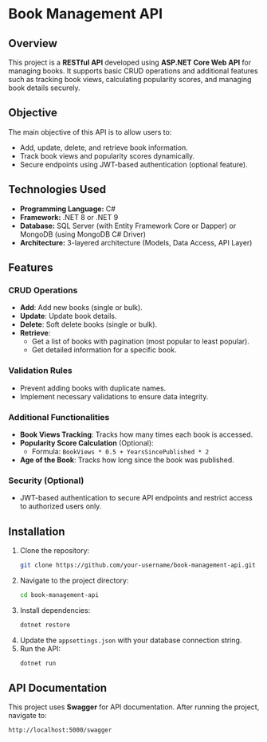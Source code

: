 # Book Management API

## Overview
This project is a **RESTful API** developed using **ASP.NET Core Web API** for managing books. It supports basic CRUD operations and additional features such as tracking book views, calculating popularity scores, and managing book details securely.

## Objective
The main objective of this API is to allow users to:
- Add, update, delete, and retrieve book information.
- Track book views and popularity scores dynamically.
- Secure endpoints using JWT-based authentication (optional feature).

## Technologies Used
- **Programming Language:** C#
- **Framework:** .NET 8 or .NET 9
- **Database:** SQL Server (with Entity Framework Core or Dapper) or MongoDB (using MongoDB C# Driver)
- **Architecture:** 3-layered architecture (Models, Data Access, API Layer)

## Features
### CRUD Operations
- **Add**: Add new books (single or bulk).
- **Update**: Update book details.
- **Delete**: Soft delete books (single or bulk).
- **Retrieve**:
  - Get a list of books with pagination (most popular to least popular).
  - Get detailed information for a specific book.

### Validation Rules
- Prevent adding books with duplicate names.
- Implement necessary validations to ensure data integrity.

### Additional Functionalities
- **Book Views Tracking**: Tracks how many times each book is accessed.
- **Popularity Score Calculation** (Optional):
  - Formula: `BookViews * 0.5 + YearsSincePublished * 2`
- **Age of the Book**: Tracks how long since the book was published.

### Security (Optional)
- JWT-based authentication to secure API endpoints and restrict access to authorized users only.

## Installation
1. Clone the repository:
   ```bash
   git clone https://github.com/your-username/book-management-api.git
   ```
2. Navigate to the project directory:
   ```bash
   cd book-management-api
   ```
3. Install dependencies:
   ```bash
   dotnet restore
   ```
4. Update the `appsettings.json` with your database connection string.
5. Run the API:
   ```bash
   dotnet run
   ```

## API Documentation
This project uses **Swagger** for API documentation. After running the project, navigate to:
```
http://localhost:5000/swagger
```
